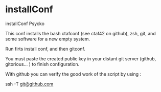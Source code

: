installConf
===========

installConf Psycko

This conf installs the bash ctafconf (see ctaf42 on github), zsh, git, and some software for a new empty system. 

Run firts install conf, and then gitconf.

You must paste the created public key in your distant git server (github, gitorious... ) to finish configuration.

With github you can verify the good work of the script by using : 

ssh -T git@github.com

